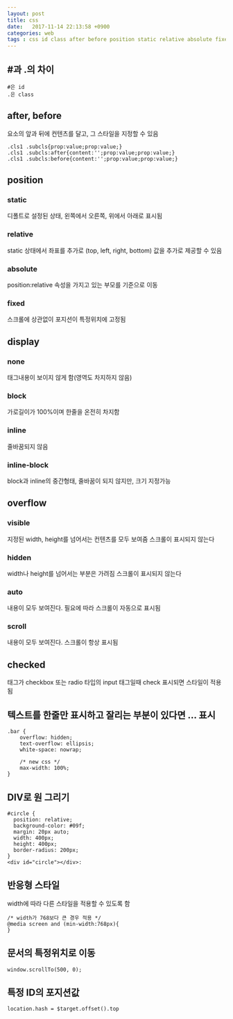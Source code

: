 ```yaml
---
layout: post
title: css
date:   2017-11-14 22:13:58 +0900
categories: web
tags : css id class after before position static relative absolute fixed display none block inline inline-block overflow visible hidden auto scroll checked div scroll  
---
```


## #과 .의 차이
```
#은 id
.은 class
```

## after, before
요소의 앞과 뒤에 컨텐츠를 달고, 그 스타일을 지정할 수 있음
```
.cls1 .subcls{prop:value;prop:value;}
.cls1 .subcls:after{content:'';prop:value;prop:value;}
.cls1 .subcls:before{content:'';prop:value;prop:value;}
```

## position
### static
디폴트로 설정된 상태, 왼쪽에서 오른쪽, 위에서 아래로 표시됨
### relative
static 상태에서 좌표를 추가로 (top, left, right, bottom) 값을 추가로 제공할 수 있음
### absolute
position:relative 속성을 가지고 있는 부모를 기준으로 이동
### fixed
스크롤에 상관없이 포지션이 특정위치에 고정됨

## display
### none
태그내용이 보이지 않게 함(영역도 차지하지 않음)
### block
가로길이가 100%이며 한줄을 온전히 차지함
### inline
줄바꿈되지 않음
### inline-block
block과 inline의 중간형태, 줄바꿈이 되지 않지만, 크기 지정가능

## overflow
### visible
지정된 width, height를 넘어서는 컨텐츠를 모두 보여줌
스크롤이 표시되지 않는다
### hidden
width나 height를 넘어서는 부분은 가려짐
스크롤이 표시되지 않는다
### auto
내용이 모두 보여진다. 필요에 따라 스크롤이 자동으로 표시됨
### scroll
내용이 모두 보여진다. 스크롤이 항상 표시됨

## checked
태그가 checkbox 또는 radio 타입의 input 태그일때 check 표시되면 스타일이 적용됨

## 텍스트를 한줄만 표시하고 잘리는 부분이 있다면 ... 표시
```
.bar {
    overflow: hidden;
    text-overflow: ellipsis;
    white-space: nowrap;

    /* new css */
    max-width: 100%;
}
```

## DIV로 원 그리기
```
#circle {
  position: relative;
  background-color: #09f;
  margin: 20px auto;
  width: 400px;
  height: 400px;
  border-radius: 200px;
}
<div id="circle"></div>:
```

## 반응형 스타일
width에 따라 다른 스타일을 적용할 수 있도록 함
```
/* width가 768보다 큰 경우 적용 */
@media screen and (min-width:768px){
}
```

## 문서의 특정위치로 이동
```
window.scrollTo(500, 0);
```

## 특정 ID의 포지션값
```
location.hash = $target.offset().top
```

